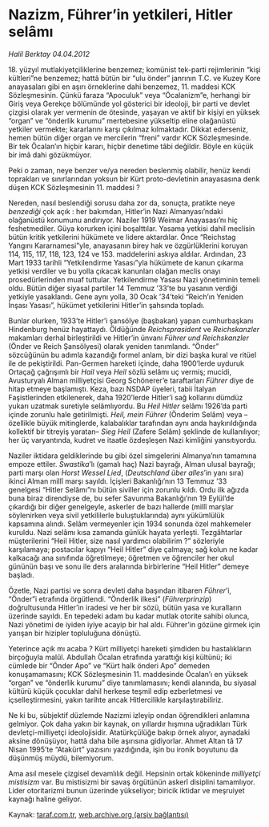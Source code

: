 # Nazizm, Führer’in yetkileri, Hitler selâmı

*Halil Berktay 04.04.2012*

<div class="yazi"><p>18. yüzyıl mutlakiyetçiliklerine benzemez; komünist tek-parti rejimlerinin “kişi kültleri”ne benzemez; hattâ bütün bir “ulu önder” janrının T.C. ve Kuzey Kore anayasaları gibi en aşırı örneklerine dahi benzemez, 11. maddesi KCK Sözleşmesinin. Çünkü faraza “Apoculuk” veya “Öcalanizm”e, herhangi bir Giriş veya Gerekçe bölümünde yol gösterici bir ideoloji, bir parti ve devlet çizgisi olarak yer vermenin de ötesinde, yaşayan ve aktif bir kişiyi en yüksek “organ” ve “önderlik kurumu” mertebesine yükseltip eline olağanüstü yetkiler vermekte; kararlarını karşı çıkılmaz kılmaktadır. Dikkat ederseniz, hemen bütün diğer organ ve mercilerin “freni” vardır KCK Sözleşmesinde. Bir tek Öcalan’ın hiçbir kararı, hiçbir denetime tâbi değildir. Böyle en küçük bir imâ dahi gözükmüyor.</p>
<p>Peki o zaman, neye benzer ve/ya nereden beslenmiş olabilir, henüz kendi toprakları ve sınırlarından yoksun bir Kürt proto-devletinin anayasasına denk düşen KCK Sözleşmesinin 11. maddesi ? </p>
<p>Nereden, nasıl beslendiği sorusu daha zor da, sonuçta, pratikte neye <i>benzediği</i> çok açık : her bakımdan, Hitler’in Nazi Almanyası’ndaki olağanüstü konumunu andırıyor. Naziler 1919 Weimar Anayasası’nı hiç feshetmediler. Güya korurken içini boşalttılar. Yasama yetkisi dahil meclisin bütün kritik yetkilerini hükümete ve lidere aktardılar. Önce “Reichstag Yangını Kararnamesi”yle, anayasanın birey hak ve özgürlüklerini koruyan 114, 115, 117, 118, 123, 124 ve 153. maddelerini askıya aldılar. Ardından, 23 Mart 1933 tarihli “Yetkilendirme Yasası”yla hükümete de kanun çıkarma yetkisi verdiler ve bu yolla çıkacak kanunları olağan meclis onayı prosedürlerinden muaf tuttular. Yetkilendirme Yasası Nazi yönetiminin temeli oldu. Bütün diğer siyasal partiler 14 Temmuz ’33’te bu yasanın verdiği yetkiyle yasaklandı. Gene aynı yolla, 30 Ocak ’34’teki “Reich’ın Yeniden İnşası Yasası”, hükümet yetkilerini Hitler’in şahsında topladı. </p>
<p>Bunlar olurken, 1933’te Hitler’i şansölye (başbakan) yapan cumhurbaşkanı Hindenburg henüz hayattaydı. Öldüğünde <i>Reichsprasident</i> ve <i>Reichskanzler</i> makamları derhal birleştirildi ve Hitler’in ünvanı <i>Führer und Reichskanzler</i> (Önder ve Reich Şansölyesi) olarak yeniden tanımlandı. “Önder” sözcüğünün bu adımla kazandığı formel anlam, bir dizi başka kural ve ritüel ile de pekiştirildi. Pan-Germen hareketi içinde, daha 1900’lerde uyduruk Ortaçağ çağrışımlı bir <i>Hail</i> veya <i>Heil</i> sözlü selâmı uç vermiş; mucidi, Avusturyalı Alman milliyetçisi Georg Schönerer’e taraftarları <i>Führer</i> diye de hitap etmeye başlamıştı. Keza, bazı NSDAP üyeleri, tabii İtalyan Faşistlerinden etkilenerek, daha 1920’lerde Hitler’i sağ kollarını dümdüz yukarı uzatmak suretiyle selâmlıyordu. Bu <i>Heil Hitler</i> selâmı 1926’da parti içinde zorunlu hale getirilmişti. <i>Heil, mein Führer</i> (Önderim Selâm) veya –özellikle büyük mitinglerde, kalabalıklar tarafından aynı anda haykırıldığında kollektif bir titreyiş yaratan– <i>Sieg Heil</i> (Zafere Selâm) şeklinde de kullanılıyor; her üç varyantında, kudret ve itaatle özdeşleşen Nazi kimliğini yansıtıyordu. </p>
<p>Naziler iktidara geldiklerinde bu gibi özel simgelerini Almanya’nın tamamına empoze ettiler. <i>Swastika</i>’lı (gamalı haç) Nazi bayrağı, Alman ulusal bayrağı; parti marşı olan <i>Horst Wessel Lied</i>, (<i>Deutschland über alles</i>’in yanı sıra) ikinci Alman millî marşı sayıldı. İçişleri Bakanlığı’nın 13 Temmuz ’33 genelgesi “Hitler Selâmı”nı bütün siviller için zorunlu kıldı. Ordu ilk ağızda buna biraz direndiyse de, bu sefer Savunma Bakanlığı’nın 19 Eylül’de çıkardığı bir diğer genelgeyle, askerler de bazı hallerde (millî marşlar söylenirken veya sivil yetkililerle buluştuklarında) aynı yükümlülük kapsamına alındı. Selâm vermeyenler için 1934 sonunda özel mahkemeler kuruldu. Nazi selâmı kısa zamanda günlük hayata yerleşti. Tezgâhtarlar müşterilerini “Heil Hitler, size nasıl yardımcı olabilirim ?” sözleriyle karşılamaya; postacılar kapıyı “Heil Hitler” diye çalmaya; sağ kolun ne kadar kalkacağı ana sınıfında öğretilmeye; öğretmen ve öğrenciler her okul gününün başı ve sonu ile ders aralarında birbirlerine “Heil Hitler” demeye başladı. </p>
<p>Özetle, Nazi partisi ve sonra devleti daha başından itibaren <i>Führer</i>’i, “Önder”i etrafında örgütlendi. “Önderlik ilkesi” (<i>Führerprinzip</i>) doğrultusunda Hitler’in iradesi ve her bir sözü, bütün yasa ve kuralların üzerinde sayıldı. En tepedeki adam bu kadar mutlak otorite sahibi olunca, Nazi yönetimi de iyiden iyiye acayip bir hal aldı. Führer’in gözüne girmek için yarışan bir hizipler topluluğuna dönüştü. </p>
<p>Yeterince açık mı acaba ? Kürt milliyetçi hareketi şimdiden bu hastalıkların birçoğuyla malûl. Abdullah Öcalan etrafında yarattığı kişi kültünü; iki cümlede bir “Önder Apo” ve “Kürt halk önderi Apo” demeden konuşamamasını; KCK Sözleşmesinin 11. maddesinde Öcalan’ı en yüksek “organ” ve “önderlik kurumu” diye tanımlamasını; kendi alanında, bu siyasal kültürü küçük çocuklar dahil herkese teşmil edip ezberletmesi ve içselleştirmesini, yakın tarihte ancak Hitlercilikle karşılaştırabiliriz. </p>
<p>Ne ki bu, sübjektif düzlemde Nazizmi izleyip ondan öğrendikleri anlamına gelmiyor. Çok daha yakın bir kaynak, on yıllardır hışmına uğradıkları Türk devletçi-milliyetçi ideolojisidir. Atatürkçülüğe bakıp örnek alıyor, aynadaki aksine dönüşüyor, hattâ daha bile aşırısına gidiyorlar. Ahmet Altan tâ 17 Nisan 1995’te “Atakürt” yazısını yazdığında, işin bu ironik boyutunu da düşünmüş müydü, bilemiyorum.</p>
<p>Ama asıl mesele çizgisel devamlılık değil. Hepsinin ortak kökeninde <i>milliyetçi mistisizm</i> var. Bu mistisizmi bir savaş örgütünün askerî disiplini tamamlıyor. Lider otoritarizmi bunun üzerinde yükseliyor; biricik iktidar ve meşruiyet kaynağı haline geliyor. </p>
</div>

Kaynak: [taraf.com.tr](http://www.taraf.com.tr/halil-berktay/makale-nazizm-fuhrer-in-yetkileri-hitler-selami.htm), [web.archive.org (arşiv bağlantısı)](http://web.archive.org/web/20131023013949/http://www.taraf.com.tr/halil-berktay/makale-nazizm-fuhrer-in-yetkileri-hitler-selami.htm)
